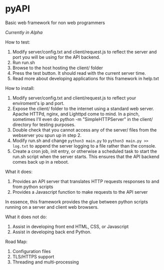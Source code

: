 # pyAPI
Basic web framework for non web programmers

*Currently in Alpha*

How to test:
1. Modify server/config.txt and client/request.js to reflect the server and port you will be using for the API backend. 
2. Run run.sh
3. Browse to the host hosting the client/ folder
4. Press the test button. It should read with the current server time. 
5. Read more about developing applications for this framework in help.txt

How to install:
1. Modify server/config.txt and client/request.js to reflect your enviroment's ip and port.
2. Expose the client/ folder to the internet using a standard web server. Apache HTTPd, nginx, and Lighttpd come to mind. In a pinch, sometimes I'll even do python -m "SimpleHTTPServer" in the client/ directory for testing purposes.
3. Double check that you cannot access any of the server/ files from the webserver you spun up in step 2.
4. Modify run.sh and change `python3 main.py` to `python3 main.py >> log.txt` to append the server logging to a file rather than the console. 
5. Create a cron job, init entry, or otherwise a scheduled task to start the run.sh script when the server starts. This ensures that the API backend comes back up in a reboot. 


What it does:
1. Provides an API server that translates HTTP requests responses to and from python scripts
2. Provides a Javascript function to make requests to the API server

In essence, this framework provides the glue between python scripts running on a server and client web browsers.

What it does not do:
1. Assist in developing front end HTML, CSS, or Javascript
2. Assist in developing back end Python.

Road Map:
1. Configuration files
2. TLS/HTTPS support
3. Threading and multi-processing
